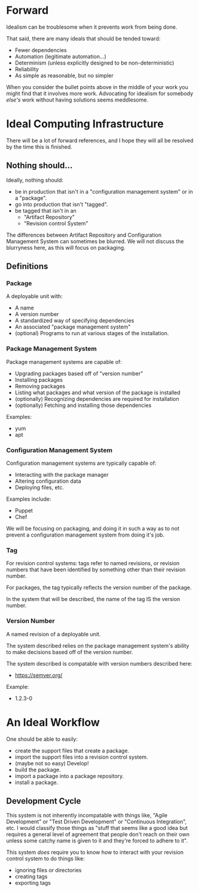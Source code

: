 # Forward

Idealism can be troublesome when it prevents work from being done.

That said, there are many ideals that should be tended toward:

* Fewer dependencies
* Automation (legitimate automation...)
* Determinism (unless explicitly designed to be non-deterministic)
* Reliability
* As simple as reasonable, but no simpler

When you consider the bullet points above in the middle of your work you might find that it involves more work.  Advocating for idealism for somebody _else's_ work without having solutions seems meddlesome.

# Ideal Computing Infrastructure

There will be a lot of forward references, and I hope they will all be resolved by the time this is finished.

## Nothing should...

Ideally, nothing should:

* be in production that isn't in a "configuration management system" or in a "package".
* go into production that isn't "tagged".
* be tagged that isn't in an
	* "Artifact Repository"
	* "Revision control System"

The differences between Artifact Repository and Configuration Management System can sometimes be blurred.  We will not discuss the blurryness here, as this will focus on packaging.

## Definitions

### Package

A deployable unit with:

* A name
* A version number
* A standardized way of specifying dependencies
* An associated "package management system"
* (optional) Programs to run at various stages of the installation.

### Package Management System

Package management systems are capable of:

* Upgrading packages based off of "version number"
* Installing packages
* Removing packages
* Listing what packages and what version of the package is installed
* (optionally) Recognizing dependencies are required for installation
* (optionally) Fetching and installing those dependencies

Examples:

* yum
* apt


### Configuration Management System

Configuration management systems are typically capable of:

* Interacting with the package manager
* Altering configuration data
* Deploying files, etc.

Examples include:

* Puppet
* Chef

We will be focusing on packaging, and doing it in such a way as to not prevent a configuration management system from doing it's job.

### Tag

For revision control systems: tags refer to named revisions, or revision numbers that have been identified by something other than their revision number.

For packages, the tag typically reflects the version number of the package.


In the system that will be described, the name of the tag IS the version number.

### Version Number

A named revision of a deployable unit.

The system described relies on the package management system's ability to make decisions based off of the version number.

The system described is compatable with version numbers described here:

* https://semver.org/

Example:

* 1.2.3-0

# An Ideal Workflow

One should be able to easily:

* create the support files that create a package.
* import the support files into a revision control system.
* (maybe not so easy) Develop!
* build the package.
* import a package into a package repository.
* install a package.

## Development Cycle

This system is not inherently incompatable with things like, "Agile Development" or "Test Driven Development" or "Continuous Integration", etc.  I would classify those things as "stuff that seems like a good idea but requires a general level of agreement that people don't reach on their own unless some catchy name is given to it and they're forced to adhere to it".

This system _does_ require you to know how to interact with your revision control system to do things like:

* ignoring files or directories
* creating tags
* exporting tags

